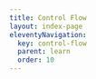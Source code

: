 ```yaml
---
title: Control Flow
layout: index-page
eleventyNavigation:
  key: control-flow
  parent: learn
  order: 10
---
```

